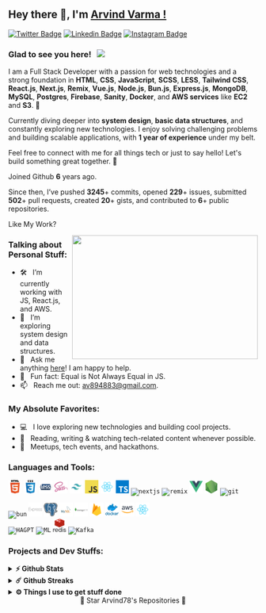 ## Hey there 👋, I'm [Arvind Varma !](https://github.com/Arvind78/) 
[![Twitter Badge](https://img.shields.io/badge/-Twitter-00acee?style=flat-square&logo=Twitter&logoColor=white)](https://twitter.com/)  [![Linkedin Badge](https://img.shields.io/badge/-LinkedIn-0e76a8?style=flat-square&logo=Linkedin&logoColor=white)](https://www.linkedin.com/in/arvind-varma-884a7423a/) [![Instagram Badge](https://img.shields.io/badge/-Instagram-e4405f?style=flat-square&logo=Instagram&logoColor=white)](https://instagram.com/)

### Glad to see you here! &nbsp; ![](https://visitor-badge.glitch.me/badge?page_id=Arvind78.Arvind78&style=flat-square&color=0088cc)

I am a Full Stack Developer with a passion for web technologies and a strong foundation in **HTML**, **CSS**, **JavaScript**, **SCSS**, **LESS**, **Tailwind CSS**, **React.js**, **Next.js**, **Remix**, **Vue.js**, **Node.js**, **Bun.js**, **Express.js**, **MongoDB**, **MySQL**, **Postgres**, **Firebase**, **Sanity**, **Docker**, and **AWS services** like **EC2** and **S3**. 🚀

Currently diving deeper into **system design**, **basic data structures**, and constantly exploring new technologies. I enjoy solving challenging problems and building scalable applications, with **1 year of experience** under my belt.

Feel free to connect with me for all things tech or just to say hello! Let's build something great together. 🌟

Joined Github **6** years ago.

Since then, I’ve pushed **3245**+ commits, opened **229**+ issues, submitted **502**+ pull requests, created **20**+ gists, and contributed to **6**+ public repositories.

Like My Work?


<img align="right" height="250" width="375" alt="" src="https://raw.githubusercontent.com///master/gifs/coder.gif" />

### Talking about Personal Stuff:

- 🛠 &nbsp; I’m currently working with JS, React.js, and AWS.
- 🚀 &nbsp; I’m exploring system design and data structures.
- 💬 &nbsp; Ask me anything [here](https://github.com/Arvind78/Arvind78/issues/2)! I am happy to help.
- 👾 &nbsp; Fun fact: Equal is Not Always Equal in JS.
- 📫 &nbsp; Reach me out: av894883@gmail.com.

### My Absolute Favorites:

- 💻 &nbsp; I love exploring new technologies and building cool projects.
- 📰 &nbsp; Reading, writing & watching tech-related content whenever possible.
- 🍕 &nbsp; Meetups, tech events, and hackathons.

### Languages and Tools:

<code><img height="27" src="https://raw.githubusercontent.com/github/explore/80688e429a7d4ef2fca1e82350fe8e3517d3494d/topics/html/html.png" alt="html"></code>
<code><img height="27" src="https://raw.githubusercontent.com/github/explore/80688e429a7d4ef2fca1e82350fe8e3517d3494d/topics/css/css.png" alt="css"></code>
<code><img height="27" src="https://raw.githubusercontent.com/github/explore/80688e429a7d4ef2fca1e82350fe8e3517d3494d/topics/less/less.png" alt="less"></code>
<code><img height="27" src="https://raw.githubusercontent.com/github/explore/80688e429a7d4ef2fca1e82350fe8e3517d3494d/topics/sass/sass.png" alt="scss"></code>
<code><img height="27" src="https://raw.githubusercontent.com/github/explore/80688e429a7d4ef2fca1e82350fe8e3517d3494d/topics/tailwind/tailwind.png" alt="tailwindcss"></code>
<code><img height="27" src="https://raw.githubusercontent.com/github/explore/80688e429a7d4ef2fca1e82350fe8e3517d3494d/topics/javascript/javascript.png" alt="javascript"></code>
<code><img height="27" src="https://raw.githubusercontent.com/github/explore/80688e429a7d4ef2fca1e82350fe8e3517d3494d/topics/react/react.png" alt="react"></code>
<code><img height="27" src="https://raw.githubusercontent.com/devicons/devicon/master/icons/typescript/typescript-original.svg" alt="typescript"></code>
<code><img height="27" src="https://iconape.com/wp-content/files/gm/82643/svg/next-js.svg" alt="nextjs"></code>
<code><img height="27" src="https://cdn.worldvectorlogo.com/logos/remix.svg" alt="remix"></code>
<code><img height="27" src="https://raw.githubusercontent.com/github/explore/01ea2a586e5da744792d0ccfce2f68b861f29301/topics/vue/vue.png" alt="vuejs"></code>
<code><img height="27" src="https://raw.githubusercontent.com/github/explore/80688e429a7d4ef2fca1e82350fe8e3517d3494d/topics/nodejs/nodejs.png" alt="nodejs"></code>
<code><img height="27" src="https://www.vectorlogo.zone/logos/git-scm/git-scm-icon.svg" alt="git"></code>

<code><img height="27" src="https://img.icons8.com/?size=100&id=yWJYgFcO1O8q&format=png&color=000000" alt="bun"></code>
<code><img height="27" src="https://raw.githubusercontent.com/github/explore/80688e429a7d4ef2fca1e82350fe8e3517d3494d/topics/express/express.png" alt="expressjs"></code>
<code><img height="27" src="https://raw.githubusercontent.com/github/explore/80688e429a7d4ef2fca1e82350fe8e3517d3494d/topics/postgresql/postgresql.png" alt="postgres"></code>
<code><img height="27" src="https://raw.githubusercontent.com/github/explore/379d49236d826364be968345e0a085d044108cff/topics/mysql/mysql.png" alt="mysql"></code>
<code><img height="27" src="https://raw.githubusercontent.com/github/explore/80688e429a7d4ef2fca1e82350fe8e3517d3494d/topics/mongodb/mongodb.png" alt="mongodb"></code>
<code><img height="27" src="https://raw.githubusercontent.com/github/explore/80688e429a7d4ef2fca1e82350fe8e3517d3494d/topics/firebase/firebase.png" alt="firebase"></code>
<code><img height="27" src="https://raw.githubusercontent.com/github/explore/80688e429a7d4ef2fca1e82350fe8e3517d3494d/topics/docker/docker.png" alt="docker"></code>
<code><img height="27" src="https://raw.githubusercontent.com/github/explore/80688e429a7d4ef2fca1e82350fe8e3517d3494d/topics/aws/aws.png" alt="aws"></code>
<code><img height="27" src="https://raw.githubusercontent.com/github/explore/80688e429a7d4ef2fca1e82350fe8e3517d3494d/topics/react/react.png" alt="react-native"></code>
<code> <img height="27" src="https://img.icons8.com/?size=100&id=FBO05Dys9QCg&format=png&color=000000" alt="HAGPT"></code>
<code><img height="27" src="https://img.icons8.com/?size=100&id=CE7FtcjlPLrE&format=png&color=000000" alt="ML"></code>
<code><img height="27" src="https://raw.githubusercontent.com/devicons/devicon/master/icons/redis/redis-original-wordmark.svg" alt="Radis"></code>
<code><img height="27" src="https://www.vectorlogo.zone/logos/apache_kafka/apache_kafka-icon.svg" alt="Kafka"></code>


### Projects and Dev Stuffs:

<details>
  <summary><b>⚡ Github Stats</b></summary>
  <br />
  <img height="180em" src="https://github-readme-stats.vercel.app/api?username=Arvind78&show_icons=true&hide_border=true&&count_private=true&include_all_commits=true" />
  <img height="180em" src="https://github-readme-stats.vercel.app/api/top-langs/?username=Arvind78&exclude_repo=KNN-Image-Classification&show_icons=true&hide_border=true&layout=compact&langs_count=8"/>
</details>

<details>
  <summary><b>☄️ Github Streaks</b></summary>

  <br />
  <img height="180em" src="https://github-readme-streak-stats.herokuapp.com/?user=Arvind78&hide_border=true" />
</details>

<details>
  <br />
  <summary><b>⚙️ Things I use to get stuff done</b></summary>
  	<ul>
  	    <li><b>OS:</b> Windows 11</li>
	    <li><b>Laptop: </b> Lenovo</li>
  	    <li><b>Browser: </b> Chrome & Edge</li>
	    <li><b>Terminal: </b> ZSH: Oh My Zsh (PowerLevel10k)</li>
	    <li><b>Code Editor:</b> VSCode - The best editor out there</li>
 	    <li><b>Other Tools:</b> Postman, Notion, Bitwarden, and Raindrop</li>
	    <li><b>To Stay Updated:</b> Twitter, Product Hunt, and Hacker News</li>
	</ul>
</details>


<div align="center">
🌟 Star Arvind78's Repositories 🌟
</div>
